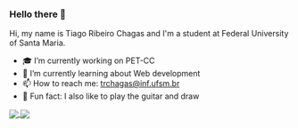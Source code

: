 ### Hello there :eyes:

Hi, my name is Tiago Ribeiro Chagas and I'm a student at Federal University of Santa Maria. 

- 🎓 I’m currently working on PET-CC
- 📰 I’m currently learning about Web development
- 📫 How to reach me: trchagas@inf.ufsm.br
- 🎵 Fun fact: I also like to play the guitar and draw


<a href="#">
  <img align="center" src="https://github-readme-stats.vercel.app/api?username=trchagas&count_private=true&show_icons=true&theme=dracula&hide=issues&?count_private=true" />
</a>

<a href="#">
  <img align="center" src="https://github-readme-stats.vercel.app/api/top-langs/?username=trchagas&layout=compact&theme=dracula&?count_private=true" />
</a>

